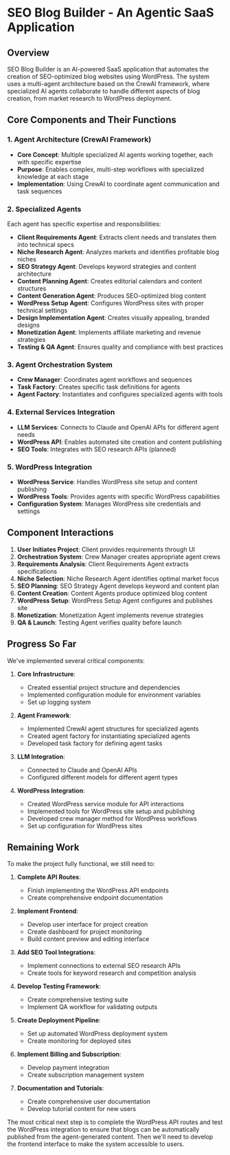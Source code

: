 # SEO Blog Builder - An Agentic SaaS Application

## Overview

SEO Blog Builder is an AI-powered SaaS application that automates the creation of SEO-optimized blog websites using WordPress. The system uses a multi-agent architecture based on the CrewAI framework, where specialized AI agents collaborate to handle different aspects of blog creation, from market research to WordPress deployment.

## Core Components and Their Functions

### 1. Agent Architecture (CrewAI Framework)

*   **Core Concept**: Multiple specialized AI agents working together, each with specific expertise
*   **Purpose**: Enables complex, multi-step workflows with specialized knowledge at each stage
*   **Implementation**: Using CrewAI to coordinate agent communication and task sequences

### 2. Specialized Agents

Each agent has specific expertise and responsibilities:

*   **Client Requirements Agent**: Extracts client needs and translates them into technical specs
*   **Niche Research Agent**: Analyzes markets and identifies profitable blog niches
*   **SEO Strategy Agent**: Develops keyword strategies and content architecture
*   **Content Planning Agent**: Creates editorial calendars and content structures
*   **Content Generation Agent**: Produces SEO-optimized blog content
*   **WordPress Setup Agent**: Configures WordPress sites with proper technical settings
*   **Design Implementation Agent**: Creates visually appealing, branded designs
*   **Monetization Agent**: Implements affiliate marketing and revenue strategies
*   **Testing & QA Agent**: Ensures quality and compliance with best practices

### 3. Agent Orchestration System

*   **Crew Manager**: Coordinates agent workflows and sequences
*   **Task Factory**: Creates specific task definitions for agents
*   **Agent Factory**: Instantiates and configures specialized agents with tools

### 4. External Services Integration

*   **LLM Services**: Connects to Claude and OpenAI APIs for different agent needs
*   **WordPress API**: Enables automated site creation and content publishing
*   **SEO Tools**: Integrates with SEO research APIs (planned)

### 5. WordPress Integration

*   **WordPress Service**: Handles WordPress site setup and content publishing
*   **WordPress Tools**: Provides agents with specific WordPress capabilities
*   **Configuration System**: Manages WordPress site credentials and settings

## Component Interactions

1.  **User Initiates Project**: Client provides requirements through UI
2.  **Orchestration System**: Crew Manager creates appropriate agent crews
3.  **Requirements Analysis**: Client Requirements Agent extracts specifications
4.  **Niche Selection**: Niche Research Agent identifies optimal market focus
5.  **SEO Planning**: SEO Strategy Agent develops keyword and content plan
6.  **Content Creation**: Content Agents produce optimized blog content
7.  **WordPress Setup**: WordPress Setup Agent configures and publishes site
8.  **Monetization**: Monetization Agent implements revenue strategies
9.  **QA & Launch**: Testing Agent verifies quality before launch

## Progress So Far

We've implemented several critical components:

1.  **Core Infrastructure**:
    
    *   Created essential project structure and dependencies
    *   Implemented configuration module for environment variables
    *   Set up logging system
2.  **Agent Framework**:
    
    *   Implemented CrewAI agent structures for specialized agents
    *   Created agent factory for instantiating specialized agents
    *   Developed task factory for defining agent tasks
3.  **LLM Integration**:
    
    *   Connected to Claude and OpenAI APIs
    *   Configured different models for different agent types
4.  **WordPress Integration**:
    
    *   Created WordPress service module for API interactions
    *   Implemented tools for WordPress site setup and publishing
    *   Developed crew manager method for WordPress workflows
    *   Set up configuration for WordPress sites

## Remaining Work

To make the project fully functional, we still need to:

1.  **Complete API Routes**:
    
    *   Finish implementing the WordPress API endpoints
    *   Create comprehensive endpoint documentation
2.  **Implement Frontend**:
    
    *   Develop user interface for project creation
    *   Create dashboard for project monitoring
    *   Build content preview and editing interface
3.  **Add SEO Tool Integrations**:
    
    *   Implement connections to external SEO research APIs
    *   Create tools for keyword research and competition analysis
4.  **Develop Testing Framework**:
    
    *   Create comprehensive testing suite
    *   Implement QA workflow for validating outputs
5.  **Create Deployment Pipeline**:
    
    *   Set up automated WordPress deployment system
    *   Create monitoring for deployed sites
6.  **Implement Billing and Subscription**:
    
    *   Develop payment integration
    *   Create subscription management system
7.  **Documentation and Tutorials**:
    
    *   Create comprehensive user documentation
    *   Develop tutorial content for new users

The most critical next step is to complete the WordPress API routes and test the WordPress integration to ensure that blogs can be automatically published from the agent-generated content. Then we'll need to develop the frontend interface to make the system accessible to users.

